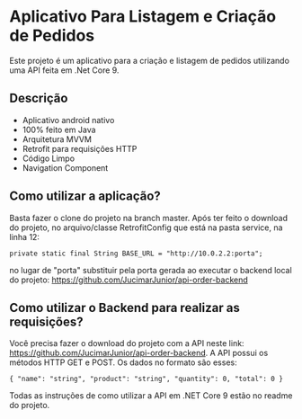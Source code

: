 
# Aplicativo Para Listagem e Criação de Pedidos

Este projeto é um aplicativo para a criação e listagem de pedidos utilizando uma API feita em .Net Core 9.



## Descrição

- Aplicativo android nativo
- 100% feito em Java
- Arquitetura MVVM
- Retrofit para requisições HTTP
- Código Limpo
- Navigation Component


## Como utilizar a aplicação?

Basta fazer o clone do projeto na branch master. Após ter feito o download do projeto, no arquivo/classe RetrofitConfig que está na pasta service, na linha 12: 

`private static final String BASE_URL = "http://10.0.2.2:porta";`

no lugar de "porta" substituir pela porta gerada ao executar o backend local do projeto: https://github.com/JucimarJunior/api-order-backend


## Como utilizar o Backend para realizar as requisições?

Você precisa fazer o download do projeto com a API neste link: https://github.com/JucimarJunior/api-order-backend. A API possui os métodos HTTP GET e POST. Os dados no formato são esses:

`{
  "name": "string",
  "product": "string",
  "quantity": 0,
  "total": 0
}`

Todas as instruções de como utilizar a API em .NET Core 9 estão no readme do projeto.
